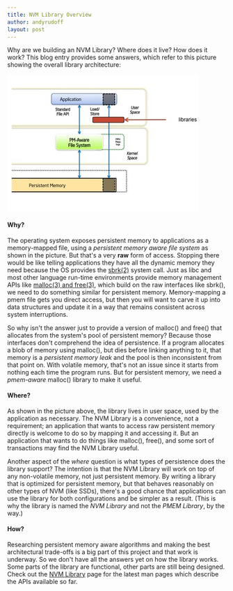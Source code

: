 ```yaml
---
title: NVM Library Overview
author: andyrudoff
layout: post
---
```


Why are we building an NVM Library?  Where does it live?  How
does it work?  This blog entry provides some answers,
which refer to this picture
showing the overall library architecture:

![alt text](/assets/libarch.jpg)

#### Why?

The operating system exposes persistent memory to applications as
a memory-mapped file, using a _persistent memory aware file system_
as shown in the picture.  But that's a very **raw** form of access.
Stopping there would be like telling applications they have all the
dynamic memory they need because the OS provides the
[sbrk(2)](http://linux.die.net/man/2/sbrk) system call.  Just as
libc and most other language run-time environments provide memory
management APIs like [malloc(3) and free(3)](http://linux.die.net/man/3/malloc),
which build on the raw interfaces like sbrk(), we need to do something
similar for persistent memory.  Memory-mapping a pmem file gets you
direct access, but then you will want to carve it up into data structures
and update it in a way that remains consistent across system interruptions.

So why isn't the answer just to provide a version of malloc() and free()
that allocates from the system's pool of persistent memory?  Because those
interfaces don't comprehend the idea of persistence.  If a program allocates
a blob of memory using malloc(), but dies before linking anything to it,
that memory is a _persistent memory leak_ and the pool is then inconsistent
from that point on.  With volatile memory, that's not an issue since it
starts from nothing each time the program runs.  But for persistent memory,
we need a _pmem-aware_ malloc() library to make it useful.

#### Where?

As shown in the picture above, the library lives in user space, used by
the application as necessary.  The NVM Library is a convenience, not
a requirement; an application that wants to access raw persistent memory
directly is welcome to do so by mapping it and accessing it.  But an
application that wants to do things like malloc(), free(), and some sort
of transactions may find the NVM Library useful.

Another aspect of the _where_ question is what types of persistence does
the library support?  The intention is that the NVM Library will work
on top of any non-volatile memory, not just persistent memory.  By
writing a library that is optimized for persistent memory, but that
behaves reasonably on other types of NVM (like SSDs), there's a good
chance that applications can use the library for both configurations
and be simpler as a result.  (This is why the library is named the
_NVM Library_ and not the _PMEM Library_, by the way.)

#### How?

Researching persistent memory aware algorithms and making the best
architectural trade-offs is a big part of this project and that work
is underway.  So we don't have all the answers yet on how the library
works.  Some parts of the library are functional, other parts are
still being designed.  Check out the [NVM Library](/nvml/) page
for the latest man pages which describe the APIs available so far.
